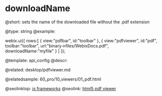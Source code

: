 downloadName
=============

@short:
	sets the name of the downloaded file without the .pdf extension

@type: string
@example:

webix.ui({
    rows:[
        { view:"pdfbar", id:"toolbar" },
        { 
            view:"pdfviewer", 
            id:"pdf", 
            toolbar:"toolbar", 
            url:"binary->files/WebixDocs.pdf",
            downloadName:"myfile"
        }
    ]
});

@template:	api_config
@descr:

@related:
desktop/pdfviewer.md

@relatedsample:
60_pro/10_viewers/01_pdf.html


@seolinktop: [js frameworks](https://webix.com)
@seolink: [html5 pdf viewer](https://webix.com/widget/html5_pdf_viewer/)